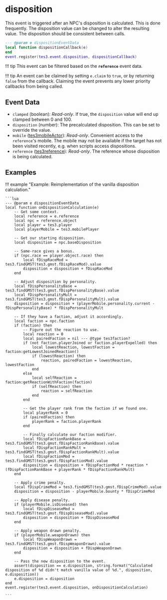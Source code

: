 # disposition
<div class="search_terms" style="display: none">disposition</div>

<!---
	This file is autogenerated. Do not edit this file manually. Your changes will be ignored.
	More information: https://github.com/MWSE/MWSE/tree/master/docs
-->

This event is triggered after an NPC's disposition is calculated. This is done frequently. The disposition value can be changed to alter the resulting value. The disposition should be consistent between calls.

```lua
--- @param e dispositionEventData
local function dispositionCallback(e)
end
event.register(tes3.event.disposition, dispositionCallback)
```

!!! tip
	This event can be filtered based on the **`reference`** event data.

!!! tip
	An event can be claimed by setting `e.claim` to `true`, or by returning `false` from the callback. Claiming the event prevents any lower priority callbacks from being called.

## Event Data

* `clamped` (boolean): *Read-only*. If true, the `disposition` value will end up clamped between 0 and 100.
* `disposition` (number): The precalculated disposition. This can be set to override the value.
* `mobile` ([tes3mobileActor](../types/tes3mobileActor.md)): *Read-only*. Convenient access to the `reference`'s mobile. The mobile may not be available if the target has not been visited recently, e.g. when scripts access dispositions.
* `reference` ([tes3reference](../types/tes3reference.md)): *Read-only*. The reference whose disposition is being calculated.

## Examples

!!! example "Example: Reimplementation of the vanilla disposition calculation."

	```lua
	--- @param e dispositionEventData
	local function onDispositionCalculation(e)
		-- Get some context.
		local reference = e.reference
		local npc = reference.object
		local player = tes3.player
		local playerMobile = tes3.mobilePlayer
	
		-- Get our starting disposition.
		local disposition = npc.baseDisposition
	
		-- Same-race gives a bonus.
		if (npc.race == player.object.race) then
			local fDispRaceMod = tes3.findGMST(tes3.gmst.fDispRaceMod).value
			disposition = disposition + fDispRaceMod
		end
	
		-- Adjust disposition by personality.
		local fDispPersonalityBase = tes3.findGMST(tes3.gmst.fDispPersonalityBase).value
		local fDispPersonalityMult = tes3.findGMST(tes3.gmst.fDispPersonalityMult).value
		disposition = disposition + (playerMobile.personality.current - fDispPersonalityBase) * fDispPersonalityMult
	
		-- If they have a faction, adjust it accordingly.
		local faction = npc.faction
		if (faction) then
			-- Figure out the reaction to use.
			local reaction = 0
			local pairedFaction = nil --- @type tes3faction?
			if (not faction.playerJoined or faction.playerExpelled) then
				local lowestReaction, lowestFaction = faction:getLowestJoinedReaction()
				if (lowestReaction) then
					reaction, pairedFaction = lowestReaction, lowestFaction
				end
			else
				local selfReaction = faction:getReactionWithFaction(faction)
				if (selfReaction) then
					reaction = selfReaction
				end
			end
	
			-- Get the player rank from the faction if we found one.
			local playerRank = 0
			if (pairedFaction) then
				playerRank = faction.playerRank
			end
	
			-- Finally calculate our faction modifier.
			local fDispFactionRankBase = tes3.findGMST(tes3.gmst.fDispFactionRankBase).value
			local fDispFactionRankMult = tes3.findGMST(tes3.gmst.fDispFactionRankMult).value
			local fDispFactionMod = tes3.findGMST(tes3.gmst.fDispFactionMod).value
			disposition = disposition + fDispFactionMod * reaction * (fDispFactionRankBase + playerRank * fDispFactionRankMult)
		end
	
		-- Apply crime penalty.
		local fDispCrimeMod = tes3.findGMST(tes3.gmst.fDispCrimeMod).value
		disposition = disposition - playerMobile.bounty * fDispCrimeMod
	
		-- Apply disease penalty.
		if (playerMobile.isDiseased) then
			local fDispDiseaseMod = tes3.findGMST(tes3.gmst.fDispDiseaseMod).value
			disposition = disposition + fDispDiseaseMod
		end
	
		-- Apply weapon drawn penalty.
		if (playerMobile.weaponDrawn) then
			local fDispWeaponDrawn = tes3.findGMST(tes3.gmst.fDispWeaponDrawn).value
			disposition = disposition + fDispWeaponDrawn
		end
	
		-- Pass the new disposition to the event.
		assert(disposition == e.disposition, string.format("Calculated disposition of %d didn't match vanilla value of %d.", disposition, e.disposition))
		e.disposition = disposition
	end
	event.register(tes3.event.disposition, onDispositionCalculation)

	```

